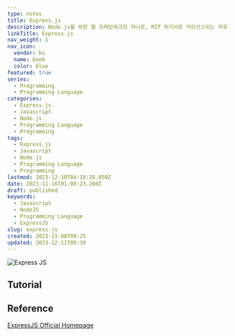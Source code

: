 ```yaml
---
type: notes
title: Express.js
description: Node.js를 위한 웹 프레임워크의 하나로, MIT 허가서로 라이선스되는 자유-오픈 소스 소프트웨어로 출시
linkTitle: Express.js
nav_weight: 1
nav_icon:
  vendor: bs
  name: book
  color: blue
featured: true
series:
  - Programming
  - Programming Language
categories:
  - Express.js
  - Javascript
  - Node.js
  - Programming Language
  - Programming
tags:
  - Express.js
  - Javascript
  - Node.js
  - Programming Language
  - Programming
lastmod: 2023-12-10T04:18:28.050Z
date: 2023-11-16T01:09:23.260Z
draft: published
keywords:
  - Javascript
  - NodeJS
  - Programming Language
  - ExpressJS
slug: express-js
created: 2023-11-08T09:25
updated: 2023-12-11T09:30
---
```


![Express JS](/programming/express-js.png#center "https://medium.com/@dnvavinash/everything-about-express-ce2ab2f0b80d")

## Tutorial

## Reference

[ExpressJS Official Homepage](https://expressjs.com/)
